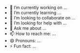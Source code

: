 <!--
# one
## two
### three
#### go
##### faster
###### stop

**pbsl345/pbsl345** is my ✨ _special_ ✨ repository because its `README.md` (this file) appears on my GitHub profile.

-->

- 🔭 I’m currently working on ...
- 🌱 I’m currently learning ...
- 👯 I’m looking to collaborate on ...
- 🤔 I’m looking for help with ...
- 💬 Ask me about ...
- 📫 How to reach me: ...
- 😄 Pronouns: ...
- ⚡ Fun fact: ...
